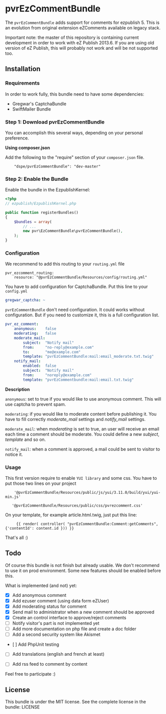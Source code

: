 # pvrEzCommentBundle

The ```pvrEzCommentBundle``` adds support for comments for ezpublish 5. This is an evolution from original extension
eZComments available on legacy stack.

Important note: the master of this repository is containing current development in order to work with eZ Publish 2013.6.
If you are using old version of eZ Publish, this will probably not work and will be not supported too.

## Installation

### Requirements

In order to work fully, this bundle need to have some dependencies:
* Gregwar's CaptchaBundle
* SwiftMailer Bundle

### Step 1: Download pvrEzCommentBundle

You can accomplish this several ways, depending on your personal preference.

**Using composer.json**

Add the following to the "require" section of your ```composer.json``` file.

```
    "dspe/pvrEzCommentBundle": "dev-master"
```

### Step 2: Enable the Bundle

Enable the bundle in the EzpublishKernel:

```php
<?php
// ezpublish/EzpublishKernel.php

public function registerBundles()
{
    $bundles = array(
        // ...
        new pvr\EzCommentBundle\pvrEzCommentBundle(),
    );
}
```

### Configuration

We recommend to add this routing to your ```routing.yml``` file

```
pvr_ezcomment_routing:
    resource: "@pvrEzCommentBundle/Resources/config/routing.yml"
```

You have to add configuration for CaptchaBundle. Put this line to your ```config.yml```

```yaml
gregwar_captcha: ~
```

```pvrEzCommentBundle``` don't need configuration. It could works without configuration. But if you need
to customize it, this is a full configuration list.

```yaml
pvr_ez_comment:
    anonymous:    false
    moderating:   false
    moderate_mail:
        subject:  "Notify mail"
        from:     "no-reply@example.com"
        to:       "me@example.com"
        template: "pvrEzCommentBundle:mail:email_moderate.txt.twig"
    notify_mail:
        enabled:  false
        subject:  "Notify mail"
        from:     "noreply@example.com"
        template: "pvrEzCommentbundle:mail:email.txt.twig"
```

**Description**

```anonymous```: set to true if you would like to use anonymous comment. This will use captcha to prevent spam.

```moderating```: if you would like to moderate content before publishing it. You have to fill correctly *moderate_mail*
settings and *notify_mail* settings.

```moderate_mail```: when *moderating* is set to true, an user will receive an email each time a comment should be moderate.
You could define a new *subject*, *template* and so on.

```notify_mail```: when a comment is approved, a mail could be sent to visitor to notice it.

### Usage

This first version require to enable ```YUI library``` and some css. You have to put those two lines on your project

```jinga
    '@pvrEzCommentBundle/Resources/public/js/yui/3.11.0/build/yui/yui-min.js'
```

```jinga
   '@pvrEzCommentBundle/Resources/public/css/pvrezcomment.css'
```

On your template, for example article.html.twig, just put this line:
```jinga
     {{ render( controller( "pvrEzCommentBundle:Comment:getComments", {'contentId': content.id })) }}
```

That's all :)

## Todo

Of course this bundle is not finish but already usable. We don't recommend to use it on prod environment. Some
new features should be enabled before this.

What is implemented (and not) yet:

- [x] Add anonymous comment
- [x] Add ezuser comment (using data form eZUser)
- [x] Add moderating status for comment
- [x] Send mail to administrator when a new comment should be approved
- [x] Create an control interface to approve/reject comments
- [ ] Notify visitor's part is not implemented yet
- [ ] Add more documentation on php file and create a doc folder
- [ ] Add a second security system like Akismet
- [ ] Add PhpUnit testing
- [ ] Add translations (english and french at least)
- [ ] Add rss feed to comment by content


Feel free to participate :)

## License

This bundle is under the MIT license. See the complete license in the bundle: LICENSE
